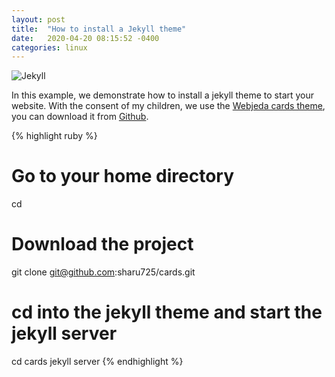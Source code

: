 ```yaml
---
layout: post
title:  "How to install a Jekyll theme"
date:   2020-04-20 08:15:52 -0400
categories: linux
---
```

![Jekyll]({{site.baseurl}}/images/jekyll.png)

In this example, we demonstrate how to install a jekyll theme to start your website. With the consent of my children, we use the [Webjeda cards theme][Webjeda-cards-demo], you can download it from [Github][Webjeda-cards-home].

{% highlight ruby %}
# Go to your home directory 
cd

# Download the project 
git clone git@github.com:sharu725/cards.git

# cd into the jekyll theme and start the jekyll server
cd cards
jekyll server
{% endhighlight %}


[Webjeda-cards-demo]: https://webjeda.com/cards/
[Webjeda-cards-home]: https://github.com/sharu725/cards

